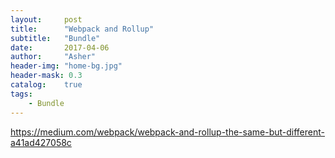 ```yaml
---
layout:     post
title:      "Webpack and Rollup"
subtitle:   "Bundle"
date:       2017-04-06
author:     "Asher"
header-img: "home-bg.jpg"
header-mask: 0.3
catalog:    true
tags:
    - Bundle
---
```


https://medium.com/webpack/webpack-and-rollup-the-same-but-different-a41ad427058c

